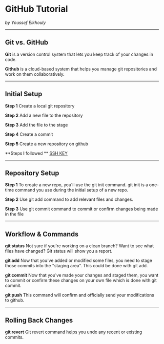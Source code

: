 # GitHub Tutorial

_by Youssef Elkhouly_

---
## Git vs. GitHub
**Git** is a version control system that lets you keep track of your changes in code.

**Github** is a cloud-based system that helps you manage git repositories and work on them collaboratively.

---
## Initial Setup
**Step 1** Create a local git repository

**Step 2** Add a new file to the repository

**Step 3** Add the file to the stage

**Step 4** Create a commit

**Step 5** Create a new repository on github

**Steps I followed ** [SSH KEY](https://github.com/hstatsep/ide50)

---
## Repository Setup
**Step 1** To create a new repo, you'll use the git init command. git init is a one-time command you use during the initial setup of a new repo.

**Step 2** Use git add command to add relevant files and changes.

**Step 3** Use git commit command to commit or confirm changes being made in the file

---
## Workflow & Commands

**git status** Not sure if you're working on a clean branch? Want to see what files have changed? Git status will show you a report.

**git add** Now that you've added or modified some files, you need to stage those commits into the "staging area". This could be done with git add.

**git commit** Now that you've made your changes and staged them, you want to commit or confirm these changes on your own file which is done with git commit.

**git push** This command will confirm and officially send your modifications to github.


---
## Rolling Back Changes

**git revert** Git revert command helps you undo any recent or existing commits.
